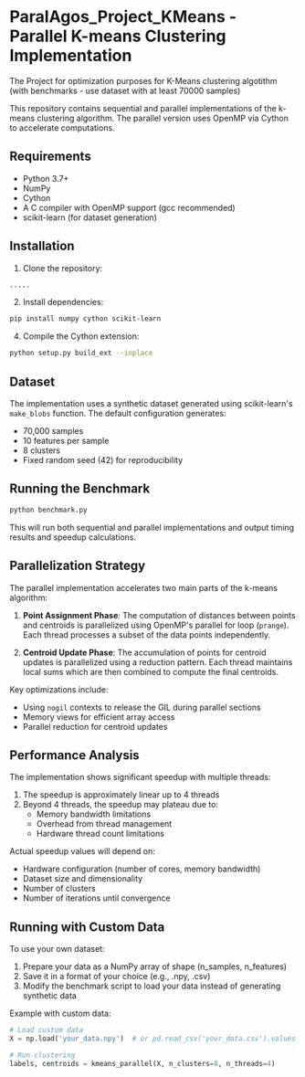 # ParalAgos_Project_KMeans - Parallel K-means Clustering Implementation
The Project for optimization purposes for K-Means clustering algotithm (with benchmarks - use dataset with at least 70000 samples)

This repository contains sequential and parallel implementations of the k-means clustering algorithm. 
The parallel version uses OpenMP via Cython to accelerate computations.

## Requirements

- Python 3.7+
- NumPy
- Cython
- A C compiler with OpenMP support (gcc recommended)
- scikit-learn (for dataset generation)

## Installation

1. Clone the repository:
```bash
.....
```
2. Install dependencies:
```bash
pip install numpy cython scikit-learn
```

4. Compile the Cython extension:
```bash
python setup.py build_ext --inplace
```

## Dataset

The implementation uses a synthetic dataset generated using scikit-learn's `make_blobs` function. The default configuration generates:
- 70,000 samples
- 10 features per sample
- 8 clusters
- Fixed random seed (42) for reproducibility

## Running the Benchmark

```bash
python benchmark.py
```
This will run both sequential and parallel implementations and output timing results and speedup calculations.

## Parallelization Strategy

The parallel implementation accelerates two main parts of the k-means algorithm:

1. **Point Assignment Phase**: The computation of distances between points and centroids is parallelized using OpenMP's parallel for loop (`prange`). Each thread processes a subset of the data points independently.

2. **Centroid Update Phase**: The accumulation of points for centroid updates is parallelized using a reduction pattern. Each thread maintains local sums which are then combined to compute the final centroids.

Key optimizations include:
- Using `nogil` contexts to release the GIL during parallel sections
- Memory views for efficient array access
- Parallel reduction for centroid updates

## Performance Analysis

The implementation shows significant speedup with multiple threads:

1. The speedup is approximately linear up to 4 threads
2. Beyond 4 threads, the speedup may plateau due to:
   - Memory bandwidth limitations
   - Overhead from thread management
   - Hardware thread count limitations

Actual speedup values will depend on:
- Hardware configuration (number of cores, memory bandwidth)
- Dataset size and dimensionality
- Number of clusters
- Number of iterations until convergence

## Running with Custom Data

To use your own dataset:

1. Prepare your data as a NumPy array of shape (n_samples, n_features)
2. Save it in a format of your choice (e.g., .npy, .csv)
3. Modify the benchmark script to load your data instead of generating synthetic data

Example with custom data:
```python
# Load custom data
X = np.load('your_data.npy')  # or pd.read_csv('your_data.csv').values

# Run clustering
labels, centroids = kmeans_parallel(X, n_clusters=8, n_threads=4)
```
